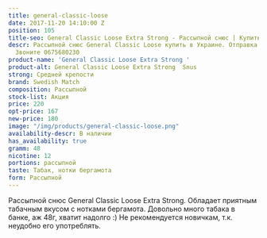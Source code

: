 ```yaml
---
title: general-classic-loose
date: 2017-11-20 14:10:00 Z
position: 105
title-seo: General Classic Loose Extra Strong - Рассыпной снюс | Купить в Украине
descr: Рассыпной снюс General Classic Loose купить в Украине. Отправка Новой Почтой.
  Звоните 0675680230
product-name: 'General Classic Loose Extra Strong '
product-alt: General Classic Loose Extra Strong  Snus
strong: Средней крепости
brand: Swedish Match
composition: Рассыпной
stock-list: Акция
price: 220
opt-price: 167
new-price: 180
image: "/img/products/general-classic-loose.png"
availability-descr: В наличии
has_availability: true
gramm: 48
nicotine: 12
portions: рассыпной
taste: Табак, нотки бергамота
form: Рассыпной
---
```


Рассыпной снюс General Classic Loose Extra Strong. Обладает приятным табачным вкусом с нотками бергамота.
Довольно много табака в банке, аж 48г, хватит надолго :)
Не рекомендуется новичкам, т.к. неудобно его употреблять.